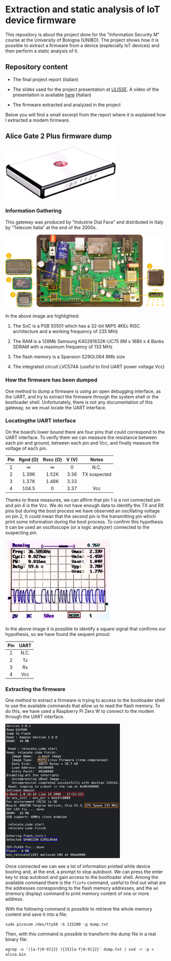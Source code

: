 # Extraction and static analysis of IoT device firmware

This repository is about the project done for the "Information Security M" course at the University of Bologna (UNIBO). The project shows how it is possible to extract a firmware from a device (esplecially IoT devices) and then perform a static analysis of it.

## Repository content

- The final project report (italian)

- The slides used for the project presentation at [ULISSE](https://ulisse.unibo.it/). A video of the presentation is available [here](https://youtu.be/dVbtmHg22Ds) (italian)

- The firmware extracted and analyzed in the project

Below you will find a small excerpt from the report where it is explained how I extracted a modem firmware.

## Alice Gate 2 Plus firmware dump

<img title="" src="./img/Alice gate 2 plus.png" alt="Alice gate 2 plus.png" data-align="center">

### Information Gathering

This gateway was produced by “Industrie Dial Face” and distributed in Italy by
“Telecom Italia” at the end of the 2000s.

<img src="./img/main%20board.png" title="" alt="" data-align="center">

In the above image are highlighted:

1. The SoC is a PSB 50501 which has a 32-bit MIPS 4KEc RISC architecture and a working frequency of 235 MHz

2. The RAM is a 128Mb Samsung K4S281632K-UC75 8M x 16Bit x 4 Banks SDRAM with a maximum frequency of 133 MHz

3. The flash memory is a Spansion S29GL064 8Mb size

4. The integrated circuit LVC574A (useful to find UART power voltage Vcc)

### How the firmware has been dumped

One method to dump a firmware is using an open debugging interface, as the UART, and try to extract the firmware through the system shell or the bootloader shell. Unfortunately, there is not any documentation of this gateway, so we must locate the UART interface.

### Locatingthe UART interface

On the board’s lower bound there are four pins that could correspond to the UART interface. To verify them we can measure the resistance between each pin and ground, between each pin and Vcc, and finally measure the voltage of each pin.

| Pin | Rgnd (Ω) | Rvcc (Ω) | V (V) | Notes        |
|:---:|:--------:|:--------:|:-----:|:------------:|
| 1   | ∞        | ∞        | 0     | N.C.         |
| 2   | 1.39K    | 1.52K    | 3.36  | TX suspected |
| 3   | 1.37K    | 1.48K    | 3.33  |              |
| 4   | 104.5    | 0        | 3.37  | Vcc          |

Thanks to these measures, we can affirm that pin 1 is a not connected pin and pin 4 is the Vcc. We do not have enough data to identify the TX and RX pins but during the boot process we have observed an oscillating voltage on pin 2, It could mean that the second pin is the transmitting pin which print some information during the boot process. To confirm this hypothesis it can be used an oscilloscope (or a logic analyzer) connected to the suspecting pin.

<img title="" src="./img/oscilloscope.jpg" alt="" data-align="center" width="328">

In the above image it is possible to identify a square signal that confirms our hypothesis, so we have found the sequent pinout:

| Pin | UART |
|:---:|:----:|
| 1   | N.C. |
| 2   | Tx   |
| 3   | Rx   |
| 4   | Vcc  |

### Extracting the firmware

One method to extract a firmware is trying to access to the bootloader shell to use the available commands that allow us to read the flash memory. To do this, we have used a Raspberry Pi Zero W to connect to the modem through the UART interface.

<img title="" src="./img/boot%20alice.png" alt="" width="359" data-align="center">

Once connected we can see a lot of information printed while device booting and, at the end, a prompt to stop autoboot. We can press the enter key to stop autoboot and gain access to the bootloader shell. Among the available command there is the `flinfo` command, useful to find out what are the addresses corresponding to the flash memory addresses, and the `md` (memory display) command to print memory content of one or more address.

With the following command is possible to retrieve the whole memory content and save it into a file:

```shell
sudo picocom /dev/ttyS0 -b 115200 -g dump.txt
```

Then, with this command is possible to transform the dump file in a real binary file:

```shell
egrep -o '([a-f|0-9]{2} ){15}[a-f|0-9]{2}' dump.txt | xxd -r -p > alice.bin
```
